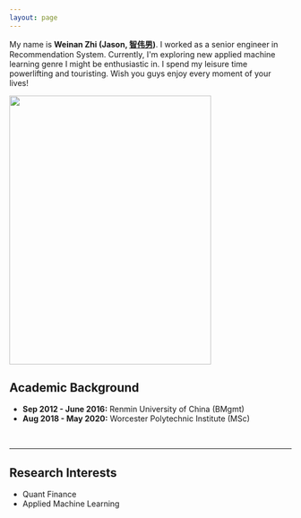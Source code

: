 ```yaml
---
layout: page
---
```



My name is **Weinan Zhi (Jason, [智伟男](https://jason-zhi.github.io/file/智伟男简历.pdf))**. I worked as a senior engineer in Recommendation System. Currently, I'm exploring new applied machine learning genre I might be enthusiastic in. I spend my leisure time powerlifting and touristing. Wish you guys enjoy every moment of your lives!

<img src="https://jason-zhi.github.io/weinanzhi.jpg" class="floatpic" width="360" height="480">

<br>

## Academic Background

- **Sep 2012 - June 2016:** Renmin University of China (BMgmt)
- **Aug 2018 - May 2020:** Worcester Polytechnic Institute (MSc)

<br>

---

## Research Interests

- Quant Finance
- Applied Machine Learning

<br>
